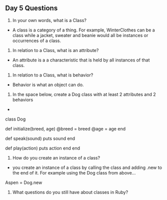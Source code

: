 ## Day 5 Questions

1. In your own words, what is a Class?
* A class is a category of a thing. For example, WinterClothes can be a class while a jacket, sweater and beanie would all be instances or occurrences of a class.

1. In relation to a Class, what is an attribute?
* An attribute is a a characteristic that is held by all instances of that class.

1. In relation to a Class, what is behavior?
* Behavior is what an object can do.

1. In the space below, create a Dog class with at least 2 attributes and 2 behaviors
*
class Dog

  def initialize(breed, age)
    @breed = breed
    @age = age
  end

  def speak(sound)
    puts sound
  end

  def play(action)
    puts action
  end
end


1. How do you create an instance of a class?

* you create an instance of a class by calling the class and adding .new to the end of it. For example using the Dog class from above...

Aspen = Dog.new

1. What questions do you still have about classes in Ruby?
